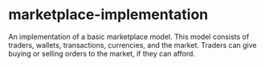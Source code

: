 # marketplace-implementation
An implementation of a basic marketplace model. This model consists of traders, wallets, transactions, currencies, and the market. Traders can give buying or selling orders to the market, if they can afford.
